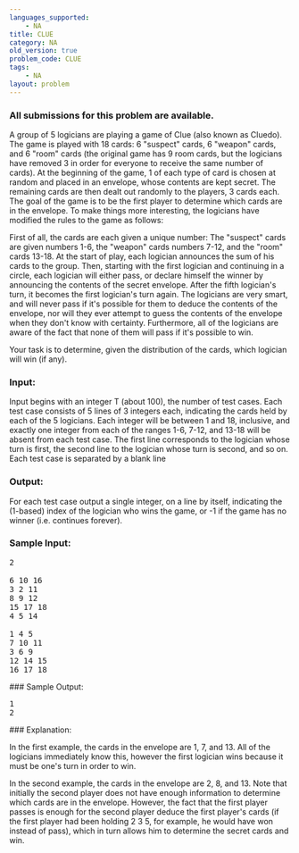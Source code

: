 ```yaml
---
languages_supported:
    - NA
title: CLUE
category: NA
old_version: true
problem_code: CLUE
tags:
    - NA
layout: problem
---
```

###  All submissions for this problem are available. 

A group of 5 logicians are playing a game of Clue (also known as Cluedo). The game is played with 18 cards: 6 "suspect" cards, 6 "weapon" cards, and 6 "room" cards (the original game has 9 room cards, but the logicians have removed 3 in order for everyone to receive the same number of cards). At the beginning of the game, 1 of each type of card is chosen at random and placed in an envelope, whose contents are kept secret. The remaining cards are then dealt out randomly to the players, 3 cards each. The goal of the game is to be the first player to determine which cards are in the envelope. To make things more interesting, the logicians have modified the rules to the game as follows:

First of all, the cards are each given a unique number: The "suspect" cards are given numbers 1-6, the "weapon" cards numbers 7-12, and the "room" cards 13-18. At the start of play, each logician announces the sum of his cards to the group. Then, starting with the first logician and continuing in a circle, each logician will either pass, or declare himself the winner by announcing the contents of the secret envelope. After the fifth logician's turn, it becomes the first logician's turn again. The logicians are very smart, and will never pass if it's possible for them to deduce the contents of the envelope, nor will they ever attempt to guess the contents of the envelope when they don't know with certainty. Furthermore, all of the logicians are aware of the fact that none of them will pass if it's possible to win.

Your task is to determine, given the distribution of the cards, which logician will win (if any).

### Input:

Input begins with an integer T (about 100), the number of test cases. Each test case consists of 5 lines of 3 integers each, indicating the cards held by each of the 5 logicians. Each integer will be between 1 and 18, inclusive, and exactly one integer from each of the ranges 1-6, 7-12, and 13-18 will be absent from each test case. The first line corresponds to the logician whose turn is first, the second line to the logician whose turn is second, and so on. Each test case is separated by a blank line

### Output:

For each test case output a single integer, on a line by itself, indicating the (1-based) index of the logician who wins the game, or -1 if the game has no winner (i.e. continues forever).

### Sample Input:

<pre>2

6 10 16
3 2 11
8 9 12
15 17 18
4 5 14

1 4 5
7 10 11
3 6 9
12 14 15
16 17 18
</pre>### Sample Output:

<pre>1
2
</pre>### Explanation:

In the first example, the cards in the envelope are 1, 7, and 13. All of the logicians immediately know this, however the first logician wins because it must be one's turn in order to win.

In the second example, the cards in the envelope are 2, 8, and 13. Note that initially the second player does not have enough information to determine which cards are in the envelope. However, the fact that the first player passes is enough for the second player deduce the first player's cards (if the first player had been holding 2 3 5, for example, he would have won instead of pass), which in turn allows him to determine the secret cards and win.
